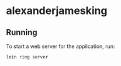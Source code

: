 # alexanderjamesking

## Running

To start a web server for the application, run:

    lein ring server
